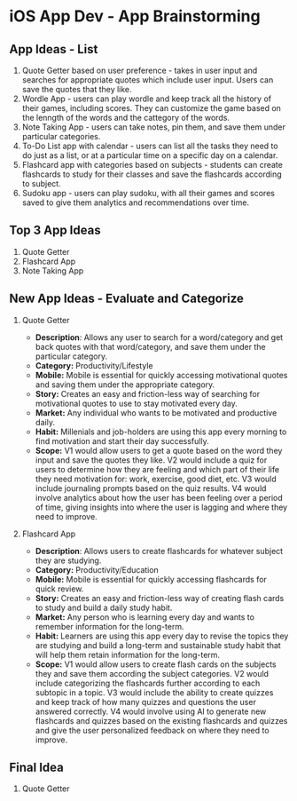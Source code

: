 iOS App Dev - App Brainstorming 
===

## App Ideas - List
1. Quote Getter based on user preference - takes in user input and searches for appropriate quotes which include user input. Users can save the quotes that they like.
2. Wordle App - users can play wordle and keep track all the  history of their games, including scores. They can customize the game based on the lenngth of the words and the cattegory of the words. 
3. Note Taking App - users can take notes, pin them, and save them under particular categories.
4. To-Do List app with calendar - users can list all the tasks they need to do just as a list, or at a particular time on a specific day on a calendar.
5. Flashcard app with categories based on subjects - students can create flashcards to study for their classes and save the flashcards according to subject.
6. Sudoku app - users can play sudoku, with all their games and scores saved to give them analytics and recommendations over time.


## Top 3 App Ideas
1. Quote Getter
2. Flashcard App
3. Note Taking App

## New App Ideas - Evaluate and Categorize
1. Quote Getter
   - **Description**: Allows any user to search for a word/category and get back quotes with that word/category, and save them under the particular category.
   - **Category:** Productivity/Lifestyle
   - **Mobile:** Mobile is essential for quickly accessing motivational quotes and saving them under the appropriate category.
   - **Story:** Creates an easy and friction-less way of searching for motivational quotes to use to stay motivated every day.
   - **Market:** Any individual who wants to be motivated and productive daily. 
   - **Habit:** Millenials and job-holders are using this app every morning to find motivation and start their day successfully.
   - **Scope:** V1 would allow users to get a quote based on the word they input and save the quotes they like. V2 would include a quiz for users to determine how they are feeling and which part of their life they need motivation for: work, exercise, good diet, etc. V3 would include journaling prompts based on the quiz results. V4 would involve analytics about how the user has been feeling over a period of time, giving insights into where the user is lagging and where they need to improve.

2. Flashcard App
   - **Description**: Allows users to create flashcards for whatever subject they are studying.
   - **Category:** Productivity/Education
   - **Mobile:** Mobile is essential for quickly accessing flashcards for quick review.
   - **Story:** Creates an easy and friction-less way of creating flash cards to study and build a daily study habit.
   - **Market:** Any person who is learning every day and wants to remember information for the long-term. 
   - **Habit:** Learners are using this app every day to revise the topics they are studying and build a long-term and sustainable study habit that will help them retain information for the long-term.
   - **Scope:** V1 would allow users to create flash cards on the subjects they and save them according the subject categories. V2 would include categorizing the flashcards further according to each subtopic in a topic. V3 would include the ability to create quizzes and keep track of how many quizzes and questions the user answered correctly. V4 would involve using AI to generate new flashcards and quizzes based on the existing flashcards and quizzes and give the user personalized feedback on where they need to improve.



## Final Idea
1. Quote Getter
